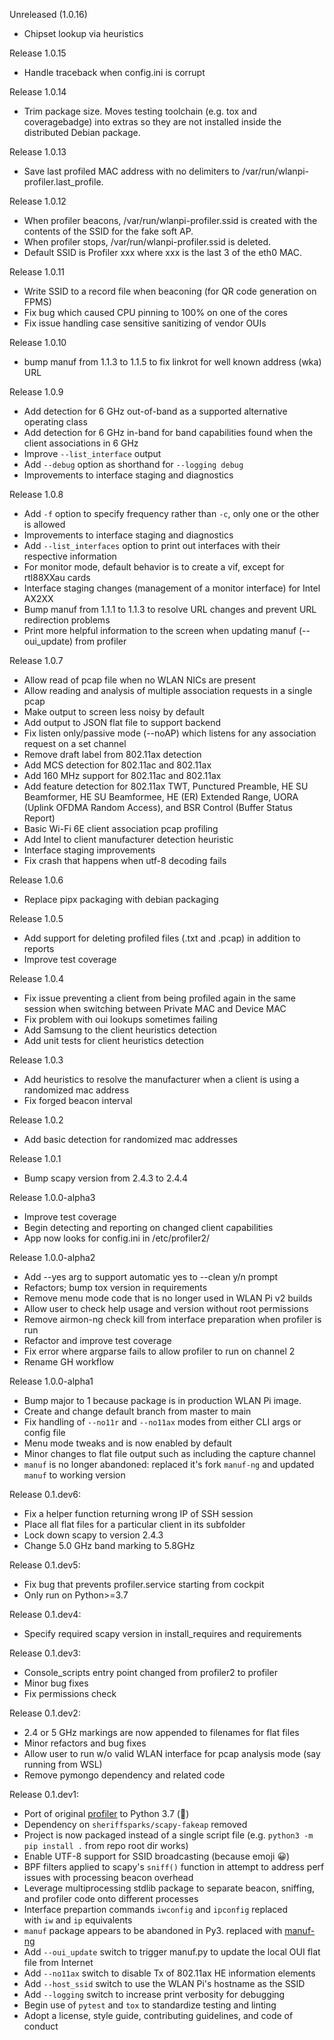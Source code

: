 Unreleased (1.0.16)

- Chipset lookup via heuristics

Release 1.0.15

- Handle traceback when config.ini is corrupt

Release 1.0.14

- Trim package size. Moves testing toolchain (e.g. tox and coveragebadge) into extras so they are not installed inside the distributed Debian package.

Release 1.0.13

- Save last profiled MAC address with no delimiters to /var/run/wlanpi-profiler.last_profile.

Release 1.0.12

- When profiler beacons, /var/run/wlanpi-profiler.ssid is created with the contents of the SSID for the fake soft AP.
- When profiler stops, /var/run/wlanpi-profiler.ssid is deleted.
- Default SSID is Profiler xxx where xxx is the last 3 of the eth0 MAC.

Release 1.0.11

- Write SSID to a record file when beaconing (for QR code generation on FPMS)
- Fix bug which caused CPU pinning to 100% on one of the cores
- Fix issue handling case sensitive sanitizing of vendor OUIs

Release 1.0.10

- bump manuf from 1.1.3 to 1.1.5 to fix linkrot for well known address (wka) URL 

Release 1.0.9

- Add detection for 6 GHz out-of-band as a supported alternative operating class
- Add detection for 6 GHz in-band for band capabilities found when the client associations in 6 GHz
- Improve `--list_interface` output
- Add `--debug` option as shorthand for `--logging debug`
- Improvements to interface staging and diagnostics

Release 1.0.8

- Add `-f` option to specify frequency rather than `-c`, only one or the other is allowed
- Improvements to interface staging and diagnostics
- Add `--list_interfaces` option to print out interfaces with their respective information
- For monitor mode, default behavior is to create a vif, except for rtl88XXau cards
- Interface staging changes (management of a monitor interface) for Intel AX2XX
- Bump manuf from 1.1.1 to 1.1.3 to resolve URL changes and prevent URL redirection problems
- Print more helpful information to the screen when updating manuf (--oui_update) from profiler

Release 1.0.7

- Allow read of pcap file when no WLAN NICs are present
- Allow reading and analysis of multiple association requests in a single pcap
- Make output to screen less noisy by default
- Add output to JSON flat file to support backend
- Fix listen only/passive mode (--noAP) which listens for any association request on a set channel
- Remove draft label from 802.11ax detection
- Add MCS detection for 802.11ac and 802.11ax
- Add 160 MHz support for 802.11ac and 802.11ax
- Add feature detection for 802.11ax TWT, Punctured Preamble, HE SU Beamformer, HE SU Beamformee, HE (ER) Extended Range, UORA (Uplink OFDMA Random Access), and BSR Control (Buffer Status Report)
- Basic Wi-Fi 6E client association pcap profiling
- Add Intel to client manufacturer detection heuristic
- Interface staging improvements
- Fix crash that happens when utf-8 decoding fails

Release 1.0.6

- Replace pipx packaging with debian packaging

Release 1.0.5

- Add support for deleting profiled files (.txt and .pcap) in addition to reports
- Improve test coverage

Release 1.0.4 

- Fix issue preventing a client from being profiled again in the same session when switching between Private MAC and Device MAC
- Fix problem with oui lookups sometimes failing
- Add Samsung to the client heuristics detection
- Add unit tests for client heuristics detection

Release 1.0.3

- Add heuristics to resolve the manufacturer when a client is using a randomized mac address
- Fix forged beacon interval

Release 1.0.2

- Add basic detection for randomized mac addresses

Release 1.0.1

- Bump scapy version from 2.4.3 to 2.4.4

Release 1.0.0-alpha3

- Improve test coverage
- Begin detecting and reporting on changed client capabilities
- App now looks for config.ini in /etc/profiler2/

Release 1.0.0-alpha2

- Add --yes arg to support automatic yes to --clean y/n prompt
- Refactors; bump tox version in requirements
- Remove menu mode code that is no longer used in WLAN Pi v2 builds
- Allow user to check help usage and version without root permissions
- Remove airmon-ng check kill from interface preparation when profiler is run
- Refactor and improve test coverage
- Fix error where argparse fails to allow profiler to run on channel 2
- Rename GH workflow

Release 1.0.0-alpha1

- Bump major to 1 because package is in production WLAN Pi image.
- Create and change default branch from master to main
- Fix handling of `--no11r` and `--no11ax` modes from either CLI args or config file
- Menu mode tweaks and is now enabled by default
- Minor changes to flat file output such as including the capture channel
- `manuf` is no longer abandoned: replaced it's fork `manuf-ng` and updated `manuf` to working version

Release 0.1.dev6:

- Fix a helper function returning wrong IP of SSH session
- Place all flat files for a particular client in its subfolder
- Lock down scapy to version 2.4.3
- Change 5.0 GHz band marking to 5.8GHz

Release 0.1.dev5:

- Fix bug that prevents profiler.service starting from cockpit
- Only run on Python>=3.7 

Release 0.1.dev4:

- Specify required scapy version in install_requires and requirements

Release 0.1.dev3:

- Console_scripts entry point changed from profiler2 to profiler
- Minor bug fixes
- Fix permissions check

Release 0.1.dev2:

- 2.4 or 5 GHz markings are now appended to filenames for flat files
- Minor refactors and bug fixes
- Allow user to run w/o valid WLAN interface for pcap analysis mode (say running from WSL)
- Remove pymongo dependency and related code

Release 0.1.dev1:

- Port of original [profiler](https://github.com/WLAN-Pi/profiler) to Python 3.7 (:snake:)
- Dependency on `sheriffsparks/scapy-fakeap` removed
- Project is now packaged instead of a single script file (e.g. `python3 -m pip install .` from repo root dir works)
- Enable UTF-8 support for SSID broadcasting (because emoji :grinning:)
- BPF filters applied to scapy's `sniff()` function in attempt to address perf issues with processing beacon overhead
- Leverage multiprocessing stdlib package to separate beacon, sniffing, and profiler code onto different processes
- Interface prepartion commands `iwconfig` and `ipconfig` replaced with `iw` and `ip` equivalents
- `manuf` package appears to be abandoned in Py3. replaced with [manuf-ng](https://github.com/daniel-leicht/manuf-ng)
- Add `--oui_update` switch to trigger manuf.py to update the local OUI flat file from Internet
- Add `--no11ax` switch to disable Tx of 802.11ax HE information elements
- Add `--host_ssid` switch to use the WLAN Pi's hostname as the SSID
- Add `--logging` switch to increase print verbosity for debugging
- Begin use of `pytest` and `tox` to standardize testing and linting
- Adopt a license, style guide, contributing guidelines, and code of conduct
